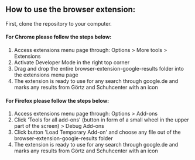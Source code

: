 ## How to use the browser extension: <br>
First, clone the repository to your computer. <br>

#### For Chrome please follow the steps below: <br>
1. Access extensions menu page through: Options > More tools > Extensions <br>
2. Activate Developer Mode in the right top corner <br>
3. Drag and drop the entire browser-extension-google-results folder into the extensions menu page <br>
4. The extension is ready to use for any search through google.de and marks any results from Görtz and Schuhcenter with an icon

#### For Firefox please follow the steps below: <br>
1. Access extensions menu page through: Options > Add-ons <br>
2. Click 'Tools for all add-ons' (button in form of a small wheel in the upper part of the screen) > Debug Add-ons <br>
3. Click button 'Load Temporary Add-on' and choose any file out of the browser-extension-google-results folder <br>
4. The extension is ready to use for any search through google.de and marks any results from Görtz and Schuhcenter with an icon

